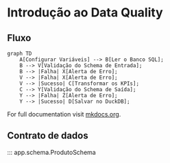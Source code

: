 # Introdução ao Data Quality

## Fluxo

```mermaid
graph TD
    A[Configurar Variáveis] --> B[Ler o Banco SQL];
    B --> V[Validação do Schema de Entrada];
    B --> |Falha| X[Alerta de Erro];
    V --> |Falha| X[Alerta de Erro];
    V --> |Sucesso| C[Transformar os KPIs];
    C --> Y[Validação do Schema de Saída];
    Y --> |Falha| Z[Alerta de Erro];
    Y --> |Sucesso| D[Salvar no DuckDB];
```

For full documentation visit [mkdocs.org](https://www.mkdocs.org).

## Contrato de dados
::: app.schema.ProdutoSchema